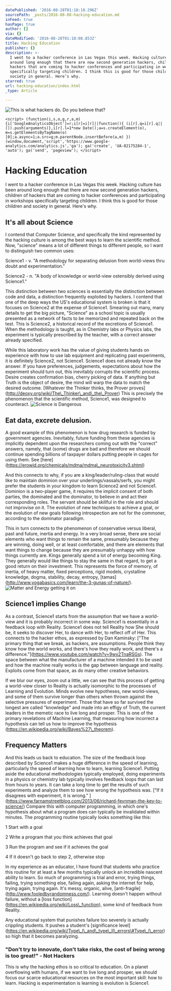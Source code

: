 ```yaml
---
datePublished: '2016-08-28T01:18:10.296Z'
sourcePath: _posts/2016-08-08-hacking-education.md
inFeed: true
hasPage: true
author: []
via: {}
dateModified: '2016-08-28T01:18:08.853Z'
title: Hacking Education
publisher: {}
description: >-
  I went to a hacker conference in Las Vegas this week. Hacking culture has been
  around long enough that there are now second generation hackers, children of
  hackers that are coming to hacker conferences and participating in workshops
  specifically targeting children. I think this is good for those children and
  society in general. Here’s why.
starred: true
url: hacking-education/index.html
_type: Article

---
```

![This is what hackers do. Do you believe that?](https://the-grid-user-content.s3-us-west-2.amazonaws.com/e6d16ed5-9ce2-41a8-b558-e67e487a8255.jpg)

    <script> (function(i,s,o,g,r,a,m){i['GoogleAnalyticsObject']=r;i[r]=i[r]||function(){ (i[r].q=i[r].q||[]).push(arguments)},i[r].l=1*new Date();a=s.createElement(o), m=s.getElementsByTagName(o)[0];a.async=1;a.src=g;m.parentNode.insertBefore(a,m) })(window,document,'script','https://www.google-analytics.com/analytics.js','ga'); ga('create', 'UA-82175284-1', 'auto'); ga('send', 'pageview'); </script>

# Hacking Education

I went to a hacker conference in Las Vegas this week. Hacking culture has been around long enough that there are now second generation hackers, children of hackers that are coming to hacker conferences and participating in workshops specifically targeting children. I think this is good for those children and society in general. Here's why.

## It's all about Science

I contend that Computer Science, and specifically the kind represented by the hacking culture is among the best ways to learn the scientific method. Now, "science" means a lot of different things to different people, so I want to distinguish two common uses:

Science1 - v. "A methodology for separating delusion from world-views thru doubt and experimentation."

Science2 - n. "A body of knowledge or world-view ostensibly derived using Science1."

This distinction between two sciences is essentially the distinction between code and data, a distinction frequently exploited by hackers. I contend that one of the deep ways the US's educational system is broken is that it focuses on Science2 at the expense of Science1\. Smearing out many, many details to get the big picture, "Science" as a school topic is usually presented as a network of facts to be memorized and repeated back on the test. This is Science2, a historical record of the excretions of Science1\. When the methodology is taught, as in Chemistry labs or Physics labs, the experiment is typically prescribed by the teacher, with a correct answer already specified.

While this laboratory work has the value of giving students hands on experience with how to use lab equipment and replicating past experiments, it is definitely Science2, not Science1\. Science1 does not already know the answer. If you have preferences, judgements, expectations about how the experiment should turn out, this inevitably corrupts the scientific process. Desire creates confirmation bias, cherry picking of data. If anything but Truth is the object of desire, the mind will warp the data to match the desired outcome. \[Whatever the Thinker thinks, the Prover proves\] (http://deoxy.org/wiki/The\_Thinker\_and\_the\_Prover) This is precisely the phenomenon that the scientific method, Science1, was designed to counteract.
![Science is Dangerous ](https://the-grid-user-content.s3-us-west-2.amazonaws.com/563554ed-3887-4125-bb92-9aa15849f2b1.png)

## Eat data, excrete delusion.

A good example of this phenomenon is how drug research is funded by government agencies. Inevitably, future funding from these agencies is implicitly dependent upon the researchers coming out with the "correct" answers, namely, that (some) drugs are bad and therefore we should continue spending billions of taxpayer dollars putting people in cages for using them. See \[here\](https://erowid.org/chemicals/mdma/mdma\_neurotoxicity3.shtml)

And this connects to why, if you are a king/leader/ruling-class that would like to maintain dominion over your underlings/vassals/serfs, you might prefer the students in your kingdom to learn Science2 and not Science1\. Dominion is a two-player game, it requires the implicit consent of both parties, the dominated and the dominator, to believe in and act their corresponding roles. The servant should be skillful in the role and should not improvise on it. The evolution of new techniques to achieve a goal, or the evolution of new goals following introspection are not for the commoner, according to the dominator paradigm.

This in turn connects to the phenomenon of conservative versus liberal, past and future, inertia and energy. In a very broad sense, there are social elements who want things to remain the same, presumably because they are winning, doing well, or at least comfortable, and there are elements that want things to change because they are presumably unhappy with how things currently are. Kings generally spend a lot of energy becoming King. They generally would like things to stay the same in that regard, to get a good return on their investment. This represents the force of memory, of inertia, of heavy matter, fixed perceptions, rigid models, crystalline knowledge, dogma, stability, decay, entropy, \[tamas\](http://www.yogabasics.com/learn/the-3-gunas-of-nature/).
![Matter and Energy getting it on](https://the-grid-user-content.s3-us-west-2.amazonaws.com/f459608a-e804-4590-a92a-421c8b78ab6b.jpg)

## Science1 implies Change

As a contrast, Science1 starts from the assumption that we have a world-view and it is probably incorrect in some way. Science1 is essentially in a feedback loop with Reality. Science1 does not tell Reality how She should be, it seeks to discover Her, to dance with Her, to reflect off of Her. This connects to the hacker ethos, as expressed by Dan Kaminsky: \["The primary thing that we break, as hackers, are assumptions. People think they know how the world works, and there's how they really work, and there's a difference."\](https://www.youtube.com/watch?v=9wx2TnaRSGs). The space between what the manufacturer of a machine intended it to be used and how the machine really works is the gap between language and reality. Exploits come from that space, as do many other creative behaviors.

If we blur our eyes, zoom out a little, we can see that this process of getting a world-view closer to Reality is actually isomorphic to the processes of Learning and Evolution. Minds evolve new hypotheses, new world-views, and some of them survive longer than others when thrown against the selective pressures of experiment. Those that have so far survived the longest are called "knowledge" and made into an effigy of Truth, the current leaders in the memetic race to live long and prosper. This is one of the primary revelations of Machine Learning, that measuring how incorrect a hypothesis can tell us how to improve the hypothesis (https://en.wikipedia.org/wiki/Bayes%27\_theorem).

## Frequency Matters

And this leads us back to education. The size of the feedback loop described by Science1 makes a huge difference in the speed of learning, particularly the speed of learning how to learn, learning Science1\. Putting aside the educational methodologies typically employed, doing experiments in a physics or chemistry lab typically involves feedback loops that can last from hours to years. It can take a long time to get the results of such experiments and analyze them to see how wrong the hypothesis was. \["If it disagrees with experiment, it is wrong." \] (https://www.farnamstreetblog.com/2013/06/richard-feynman-the-key-to-science/) Compare this with computer programming, in which one's hypothesis about what a program does can typically be invalidated within minutes. The programming routine typically looks something like this:

1 Start with a goal

2 Write a program that you think achieves that goal

3 Run the program and see if it achieves the goal

4 If it doesn't go back to step 2, otherwise stop

In my experience as an educator, I have found that students who practice this routine for at least a few months typically unlock an incredible nascent ability to learn. So much of programming is trial and error, trying things, failing, trying something else, failing again, asking the internet for help, trying again, trying again. It's messy, organic, alive, \[anti-fragile\](http://www.fooledbyrandomness.com/). Learning doesn't happen without failure, without a \[loss function\](https://en.wikipedia.org/wiki/Loss\_function), some kind of feedback from Reality.

Any educational system that punishes failure too severely is actually crippling students. It pushes a student's \[significance level\](https://en.wikipedia.org/wiki/Type\_I\_and\_type\_II\_errors\#Type\_I\_error) so high that it becomes paralyzing.

### "Don't try to innovate, don't take risks, the cost of being wrong is too great!" - Not Hackers

This is why the hacking ethos is so critical to education. On a planet overflowing with humans, if we want to live long and prosper, we should focus our scarce educational resources on the most important skill: how to learn. Hacking is experimentation is learning is evolution is Science1\.